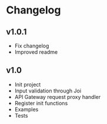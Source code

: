 # Changelog

## v1.0.1
- Fix changelog
- Improved readme

## v1.0
- Init project
- Input validation through Joi
- API Gateway request proxy handler
- Register init functions
- Examples
- Tests
